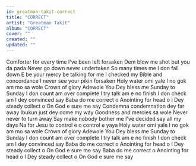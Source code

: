 ```yaml
---
id: greatman-takit-correct
title: "CORRECT"
artist: "Greatman Takit"
album: "CORRECT"
cover: ""
created: ""
updated: ""
---
```


Comforter for every time I've been left forsaken
Dem blow me shot but you da pada
Never go down never undertaken
So many times me I don fall down
E be your mercy be talking for me
I checked my Bible and concordance
I never see your pikin forsaken
Holy water omi yale
I no gok am mo sa wole
Crown of glory Adewole
You Dey bless me Sunday to Sunday
I don count am over complete
I try talk am e no finish
I don check am I dey convinced say
Baba do me correct o
Anointing for head o
I Dey steady collect o
On God e sure me say
Condemna condemnation dey far away
Ibukun just dey come my way
Goodness and mercies sa wole
Never never to turn away
Say make nobody bother me
I've decided say all my days
Na for Jesu to control e o control e yaya
Holy water omi yale
I no gok am mo sa wole
Crown of glory Adewole
You Dey bless me Sunday to Sunday
I don count am over complete
I try talk am e no finish
I don check am I dey convinced say
Baba do me correct o
Anointing for head o
I Dey steady collect o
On God e sure me say
Baba do me correct o
Anointing for head o
I Dey steady collect o
On God e sure me say